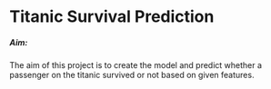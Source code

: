 # Titanic Survival Prediction

##### Aim:
The aim of this project is to create the model and predict whether a passenger on the titanic survived or not based on given features.
